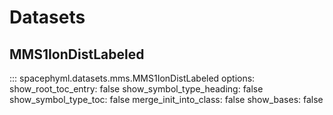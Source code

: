 # Datasets



## MMS1IonDistLabeled

::: spacephyml.datasets.mms.MMS1IonDistLabeled
    options:
        show_root_toc_entry: false
        show_symbol_type_heading: false
        show_symbol_type_toc: false
        merge_init_into_class: false
        show_bases: false
